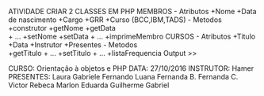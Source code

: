 ATIVIDADE CRIAR 2 CLASSES EM PHP
	MEMBROS
		- Atributos
			+Nome
			+Data de nascimento
			+Cargo
			+GRR
			+Curso (BCC,IBM,TADS)
		- Metodos
			+construtor
			+getNome
			+getData	
			+ ...
			+setNome
			+setData
			+ ...
			+imprimeMembro
	CURSOS
		- Atributos
			+Titulo
			+Data
			+Instrutor
			+Presentes
		- Metodos	
			+getTitulo
			+ ...
			+setTitulo
			+ ...
			+listaFrequencia
Output >>

CURSO: Orientação à objetos e PHP
DATA: 27/10/2016
INSTRUTOR: Hamer
PRESENTES:
	Laura
	Gabriele
	Fernando
	Luana
	Fernanda B.
	Fernanda C.
	Victor
	Rebeca
	Marlon
	Eduarda
	Guilherme
	Gabriel
